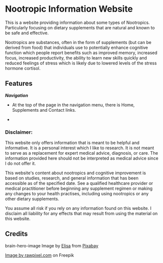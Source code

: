 
# Nootropic Information Website
This is a website providing information about some types of Nootropics. Particularly focusing on dietary supplements that are natural and known to be safe and effective.

 Nootropics are substances, often in the form of supplements (but can be derived from food) that individuals use to potentially enhance cognitive function which people report benefits such as improved memory, increased focus, increased productivity, the ability to learn new skills quickly and  reduced feelings of stress which is likely due to lowered levels of the stress hormone cortisol.
 
 ## **Features**
  _**Navigation**_
   * At the top of the page in the navigation menu, there is Home, Supplements and Contact links.
   
   * 
  
 
 

### Disclaimer:

This website only offers information that is meant to be helpful and informative. It is a personal interest which I like to research. It is not meant to serve as a replacement for expert medical advice, diagnosis, or care. The information provided here should not be interpreted as medical advice since I do not offer it. 

This website's content about nootropics and cognitive improvement is based on studies, research, and general information that has been accessible as of the specified date. See a qualified healthcare provider or medical practitioner before beginning any supplement regimen or making any changes to your health practises, including using nootropics or any other dietary supplements.

You assume all risk if you rely on any information found on this website. I disclaim all liability for any effects that may result from using the material on this website.



## Credits
brain-hero-image Image by <a href="https://pixabay.com/users/elisariva-1348268/?utm_source=link-attribution&utm_medium=referral&utm_campaign=image&utm_content=2062057">Elisa</a> from <a href="https://pixabay.com//?utm_source=link-attribution&utm_medium=referral&utm_campaign=image&utm_content=2062057">Pixabay</a>

<a href="https://www.freepik.com/free-vector/creative-idea-thinking-brain-icon_3425206.htm#query=Focused%20brain&position=32&from_view=search&track=ais&uuid=3fe9eb77-49cd-44ba-9900-121f375a67e2">Image by rawpixel.com</a> on Freepik
